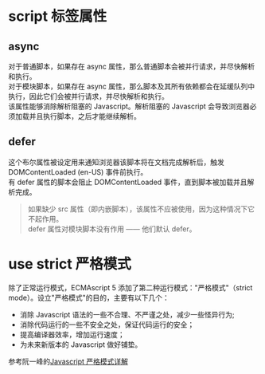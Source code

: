 # script 标签属性

## async

对于普通脚本，如果存在 async 属性，那么普通脚本会被并行请求，并尽快解析和执行。  
对于模块脚本，如果存在 async 属性，那么脚本及其所有依赖都会在延缓队列中执行，因此它们会被并行请求，并尽快解析和执行。  
该属性能够消除解析阻塞的 Javascript。解析阻塞的 Javascript 会导致浏览器必须加载并且执行脚本，之后才能继续解析。

## defer

这个布尔属性被设定用来通知浏览器该脚本将在文档完成解析后，触发 DOMContentLoaded (en-US) 事件前执行。  
有 defer 属性的脚本会阻止 DOMContentLoaded 事件，直到脚本被加载并且解析完成。

> 如果缺少 src 属性（即内嵌脚本），该属性不应被使用，因为这种情况下它不起作用。  
> defer 属性对模块脚本没有作用 —— 他们默认 defer。

# use strict 严格模式

除了正常运行模式，ECMAscript 5 添加了第二种运行模式："严格模式"（strict mode）。设立"严格模式"的目的，主要有以下几个：

- 消除 Javascript 语法的一些不合理、不严谨之处，减少一些怪异行为;
- 消除代码运行的一些不安全之处，保证代码运行的安全；
- 提高编译器效率，增加运行速度；
- 为未来新版本的 Javascript 做好铺垫。

参考阮一峰的[Javascript 严格模式详解](https://www.ruanyifeng.com/blog/2013/01/javascript_strict_mode.html)
